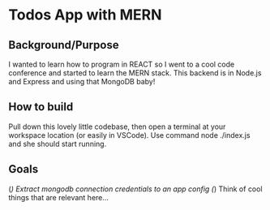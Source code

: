 # Todos App with MERN

## Background/Purpose
I wanted to learn how to program in REACT so I went to a cool code conference and started to learn the MERN stack. This backend is in Node.js and Express and using that MongoDB baby!

## How to build
Pull down this lovely little codebase, then open a terminal at your workspace location (or easily in VSCode). Use command node ./index.js and she should start running.

## Goals
(*) Extract mongodb connection credentials to an app config
(*) Think of cool things that are relevant here...